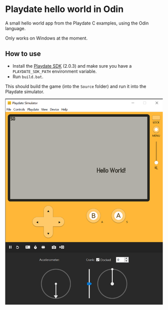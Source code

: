 # Playdate hello world in Odin

A small hello world app from the Playdate C examples, using the Odin language.

Only works on Windows at the moment.

## How to use

- Install the [Playdate SDK](https://play.date/dev/) (2.0.3) and make sure you have a `PLAYDATE_SDK_PATH` environment variable.
- Run `build.bat`.

This should build the game (into the `Source` folder) and run it into the Playdate simulator.

![Playdate Simulator running the hello world example](./simulator.png)